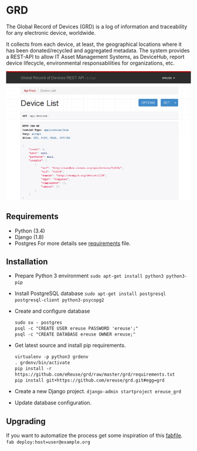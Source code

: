 # GRD
The Global Record of Devices (GRD) is a log of information and traceability for any electronic device, worldwide.

It collects from each device, at least, the geographical locations where it has been donated/recycled and aggregated metadata. The system provides a REST-API to allow IT Asset Management Systems, as DeviceHub, report device lifecycle, environmental responsabilities for organizations, etc.

![Screenshot GRD device list][image_device_list]

## Requirements
* Python (3.4)
* Django (1.8)
* Postgres
For more details see [requirements] file.

## Installation
- Prepare Python 3 environment
    ```sudo apt-get install python3 python3-pip```

- Install PostgreSQL database
    ```sudo apt-get install postgresql postgresql-client python3-psycopg2```

- Create and configure database
    ```
    sudo su - postgres
    psql -c "CREATE USER ereuse PASSWORD 'ereuse';"
    psql -c "CREATE DATABASE ereuse OWNER ereuse;"
    ```

- Get latest source and install pip requirements.
    ```
    virtualenv -p python3 grdenv
    . grdenv/bin/activate
    pip install -r https://github.com/eReuse/grd/raw/master/grd/requirements.txt
    pip install git+https://github.com/ereuse/grd.git#egg=grd
    ```

- Create a new Django project.
    ```django-admin startproject ereuse_grd```

- Update database configuration.

<!-- TODO complete steps -->

## Upgrading
<!--- TODO: generalize and move fabfile to this repo. -->
If you want to automatize the process get some inspiration of this [fabfile].
    ```fab deploy:host=user@example.org```


[requirements]: grd/requirements.txt
[fabfile]: https://github.com/eReuse/grd-sandbox/blob/master/deploy_tools/fabfile.py
[image_device_list]: docs/screenshot_device_list.png
